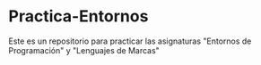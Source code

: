 # Practica-Entornos
Este es un repositorio para practicar las asignaturas "Entornos de Programación" y "Lenguajes de Marcas"
